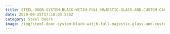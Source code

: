 ```yaml
---
title: STEEL-DOOR-SYSTEM-BLACK-WITJH-FULL-MAJESTIC-GLASS-AND-CUSTOM-CAPPING
date: 2020-08-25T17:18:03.555Z
category: Steel Doors
image: /img/steel-door-system-black-witjh-full-majestic-glass-and-custom-capping-1-e1501595900528.jpg
---
```

